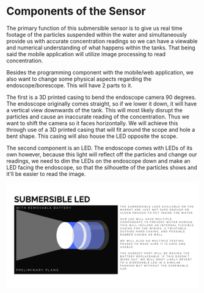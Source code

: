 # Components of the Sensor

The primary function of this submersible sensor is to give us real time footage of the particles suspended
within the water and simultaneously provide us with accurate concentration readings so we can have a viewable
and numerical understanding of what happens within the tanks. That being said the mobile application
will utilize image processing to read concentration.

Besides the programming component with the mobile/web application, 
we also want to change some physical aspects regarding the endoscope/borescope.
This will have 2 parts to it. 

The first is a 3D printed casing to bend the endoscope camera 90 degrees. 
The endoscope originally comes straight, so if we lower it down, 
it will have a vertical view downwards of the tank. This will most likely disrupt the particles and 
cause an inaccurate reading of the concentration. Thus we want to shift the camera
so it faces horizontally. We will achieve this through use of a 3D printed casing that will fit around the
scope and hole a bent shape. This casing will also house the LED opposite the scope.

The second component is an LED. The endoscope comes with LEDs of its own however, because this light will
reflect off the particles and change our readings, we need to dim the LEDs on the endoscope down and make an
LED facing the endoscope, so that the silhouette of the particles shows and it'll be easier to read the image.

![](led.jpg)
